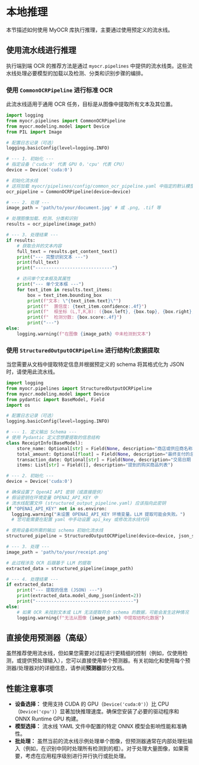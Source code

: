 # 本地推理

本节描述如何使用 MyOCR 库执行推理，主要通过使用预定义的流水线。

## 使用流水线进行推理

执行端到端 OCR 的推荐方法是通过 `myocr.pipelines` 中提供的流水线类。这些流水线处理必要模型的加载以及检测、分类和识别步骤的编排。

### 使用 `CommonOCRPipeline` 进行标准 OCR

此流水线适用于通用 OCR 任务，目标是从图像中提取所有文本及其位置。

```python
import logging
from myocr.pipelines import CommonOCRPipeline
from myocr.modeling.model import Device
from PIL import Image

# 配置日志记录（可选）
logging.basicConfig(level=logging.INFO)

# --- 1. 初始化 ---
# 指定设备（'cuda:0' 代表 GPU 0，'cpu' 代表 CPU）
device = Device('cuda:0')

# 初始化流水线
# 这将加载 myocr/pipelines/config/common_ocr_pipeline.yaml 中指定的默认模型
ocr_pipeline = CommonOCRPipeline(device=device)

# --- 2. 处理 ---
image_path = 'path/to/your/document.jpg' # 或 .png, .tif 等

# 处理图像加载、检测、分类和识别
results = ocr_pipeline(image_path)

# --- 3. 处理结果 ---
if results:
    # 获取合并的文本内容
    full_text = results.get_content_text()
    print("--- 完整识别文本 ---")
    print(full_text)
    print("-----------------------------")

    # 访问单个文本框及其属性
    print("--- 单个文本框 ---")
    for text_item in results.text_items:
        box = text_item.bounding_box
        print(f"文本: \"{text_item.text}\"")
        print(f"  置信度: {text_item.confidence:.4f}")
        print(f"  框坐标 (L,T,R,B): ({box.left}, {box.top}, {box.right}, {box.bottom})") 
        print(f"  检测分数: {box.score:.4f}")
        print("---")
else:
    logging.warning(f"在图像 {image_path} 中未检测到文本")

```

### 使用 `StructuredOutputOCRPipeline` 进行结构化数据提取

当您需要从文档中提取特定信息并根据预定义的 schema 将其格式化为 JSON 时，请使用此流水线。

```python
import logging
from myocr.pipelines import StructuredOutputOCRPipeline
from myocr.modeling.model import Device
from pydantic import BaseModel, Field
import os

# 配置日志记录（可选）
logging.basicConfig(level=logging.INFO)

# --- 1. 定义输出 Schema ---
# 使用 Pydantic 定义您想要提取的信息结构
class ReceiptInfo(BaseModel):
    store_name: Optional[str] = Field(None, description="商店或供应商名称")
    total_amount: Optional[float] = Field(None, description="最终支付的总金额")
    transaction_date: Optional[str] = Field(None, description="交易日期 (YYYY-MM-DD)")
    items: List[str] = Field([], description="提到的购买商品列表")

# --- 2. 初始化 ---
device = Device('cuda:0')

# 确保设置了 OpenAI API 密钥（或直接提供）
# 假设密钥在环境变量 OPENAI_API_KEY 中
# 流水线配置文件 (structured_output_pipeline.yaml) 应该指向此密钥
if "OPENAI_API_KEY" not in os.environ:
  logging.warning("未设置 OPENAI_API_KEY 环境变量。LLM 提取可能会失败。")
  # 您可能需要在配置 yaml 中手动设置 api_key 或修改流水线代码

# 使用设备和所需的输出 schema 初始化流水线
structured_pipeline = StructuredOutputOCRPipeline(device=device, json_schema=ReceiptInfo)

# --- 3. 处理 ---
image_path = 'path/to/your/receipt.png'

# 此过程涉及 OCR 后跟基于 LLM 的提取
extracted_data = structured_pipeline(image_path)

# --- 4. 处理结果 ---
if extracted_data:
    print("--- 提取的信息 (JSON) ---")
    print(extracted_data.model_dump_json(indent=2))
    print("-------------------------------------")
else:
    # 如果 OCR 未找到文本或 LLM 无法提取符合 schema 的数据，可能会发生这种情况
    logging.warning(f"无法从图像 {image_path} 中提取结构化数据")

```

## 直接使用预测器（高级）

虽然推荐使用流水线，但如果您需要对过程进行更精细的控制（例如，仅使用检测，或提供预处理输入），您可以直接使用单个预测器。有关初始化和使用每个预测器/处理器对的详细信息，请参阅**预测器**部分文档。

## 性能注意事项

*   **设备选择：** 使用支持 CUDA 的 GPU（`Device('cuda:0')`）比 CPU（`Device('cpu')`）显著加快推理速度。确保您安装了必要的驱动程序和 ONNX Runtime GPU 构建。
*   **模型选择：** 流水线 YAML 文件中配置的特定 ONNX 模型会影响性能和准确性。
*   **批处理：** 虽然当前的流水线示例处理单个图像，但预测器通常在内部处理批输入（例如，在识别中同时处理所有检测到的框）。对于处理大量图像，如果需要，考虑在应用程序级别进行并行执行或批处理。
